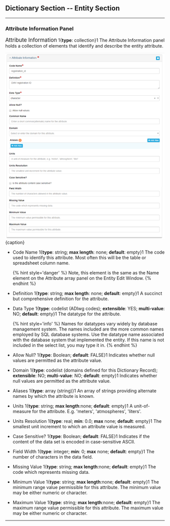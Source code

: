 ## Dictionary Section -- Entity Section
--- 

### Attribute Information Panel

<span class="md-panel" style="font-size: larger">Attribute Information</span> <i class="fa fa-asterisk required" title="Required"> </i> 1{**type**: collection}1  The <span class="md-panel">Attribute Information</span> panel holds a collection of elements that identify and describe the entity attribute.

![Attribute Information Panel](/assets/reference/edit-objects/dictionary/attribute/attributeInfo.png){caption}

* <span class="md-element">Code Name</span> <i class="fa fa-asterisk required" title="Required"> </i> 1{**type**: string; **max length**: none; **default**: empty}1 The code used to identify this attribute.  Most often this will be the table or spreadsheet column name.   
                                             
  {% hint style='danger' %}
  Note, this element is the same as the <span class="md-element">Name</span> element on the <span class="md-panel">Attribute</span> array panel on the <span class="md-panel">Entity</span> <span class="md-window">Edit Window</span>.
  {% endhint %}
  
* <span class="md-element">Definition</span> <i class="fa fa-asterisk required" title="Required"> </i> 1{**type**: string; **max length**: none; **default**: empty}1 A succinct but comprehensive definition for the attribute.

* <span class="md-element">Data Type</span> <i class="fa fa-asterisk required" title="Required"> </i> 1{**type**: codelist (ADIwg codes); **extensible**: YES; **multi-value**: NO; **default**: empty}1  The datatype for the attribute. 

  {% hint style='info' %}
  Names for datatypes vary widely by database management system.  The names included are the more common names employed by SQL database systems.  Use the datatype name associated with the database system that implemented the entity.  If this name is not included in the select list, you may type it in.
  {% endhint %}

* <span class="md-element">Allow Null?</span> <i class="fa fa-asterisk required" title="Required"> </i> 1{**type**: Boolean; **default**: FALSE}1  Indicates whether null values are permitted as the attribute value.

* <span class="md-element">Domain</span> 1{**type**: codelist (domains defined for this <span class="md-panel">Dictionary Record</span>); **extensible**: NO; **multi-value**: NO; **default**: empty}1  Indicates whether null values are permitted as the attribute value.

* <span class="md-element">Aliases</span> 1{**type**: array (string)}1  An array of strings providing alternate names by which the attribute is known.

* <span class="md-element">Units</span> 1{**type**: string; **max length**:none; **default**: empty}1  A unit-of-measure for the attribute. E.g. 'meters', 'atmospheres', 'liters'.

* <span class="md-element">Units Resolution</span> 1{**type**: real; **min**: 0.0; **max** none; **default**: empty}1  The smallest unit increment to which an attribute value is measured.

* <span class="md-element">Case Sensitive?</span> 1{**type**: Boolean; **default**: FALSE}1  Indicates if the content of the data set is encoded in case-sensitive ASCII.

* <span class="md-element">Field Width</span> 1{**type**: integer; **min**: 0; **max** none; **default**: empty}1  The number of characters in the data field.

* <span class="md-element">Missing Value</span> 1{**type**: string; **max length**:none; **default**: empty}1  The code which represents missing data.

* <span class="md-element">Minimum Value</span> 1{**type**: string; **max length**:none; **default**: empty}1  The minimum range value permissible for this attribute.  The minimum value may be either numeric or character.

* <span class="md-element">Maximum Value</span> 1{**type**: string; **max length**:none; **default**: empty}1  The maximum range value permissible for this attribute.  The maximum value may be either numeric or character.

---
